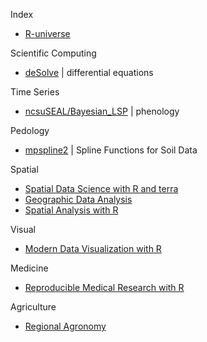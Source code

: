 
Index
- [R-universe](https://r-universe.dev/search)

Scientific Computing
- [deSolve](https://desolve.r-forge.r-project.org/) | differential equations

Time Series
- [ncsuSEAL/Bayesian_LSP](https://github.com/ncsuSEAL/Bayesian_LSP) | phenology

Pedology
- [mpspline2](https://cran.r-project.org/web/packages/mpspline2/index.html) | Spline Functions for Soil Data

Spatial
- [Spatial Data Science with R and terra](https://rspatial.org/index.html)
- [Geographic Data Analysis](https://pjbartlein.github.io/GeogDataAnalysis/index.html)
- [Spatial Analysis with R](https://chiajung-yeh.github.io/Spatial-Analysis/)

Visual
- [Modern Data Visualization with R](https://rkabacoff.github.io/datavis/)

Medicine
- [Reproducible Medical Research with R](https://bookdown.org/pdr_higgins/rmrwr/)

Agriculture
- [Regional Agronomy](https://reagro.org/index.html)